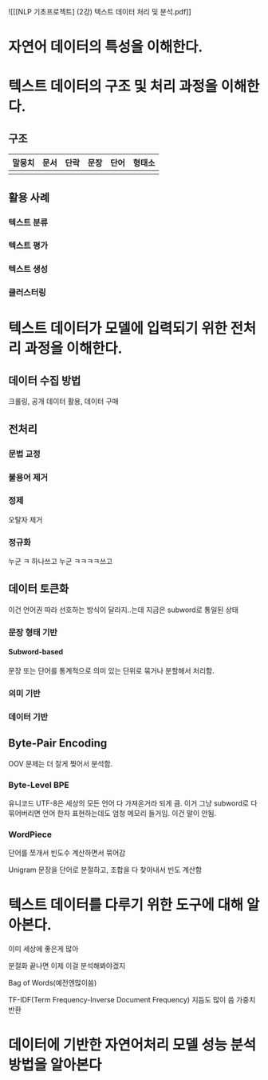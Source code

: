![[[NLP 기초프로젝트] (2강) 텍스트 데이터 처리 및 분석.pdf]]

# 자연어 데이터의 특성을 이해한다.

# 텍스트 데이터의 구조 및 처리 과정을 이해한다.


## 구조

| 말뭉치 | 문서 | 단락 | 문장 | 단어 | 형태소 |
| ------ | ---- | ---- | ---- | ---- | ------ |
|        |      |      |      |      |        |

## 활용 사례
### 텍스트 분류

### 텍스트 평가

### 텍스트 생성

### 클러스터링


# 텍스트 데이터가 모델에 입력되기 위한 전처리 과정을 이해한다.
## 데이터 수집 방법
크롤링, 공개 데이터 활용, 데이터 구매

## 전처리

### 문법 교정

### 불용어 제거

### 정제
오탈자 제거
### 정규화
누군 ㅋ 하나쓰고 누군 ㅋㅋㅋㅋ쓰고

## 데이터 토큰화
이건 언어권 따라 선호하는 방식이 달라지..는데 지금은 subword로 통일된 상태


### 문장 형태 기반

#### Subword-based
문장 또는 단어를 통계적으로 의미 있는 단위로 묶거나 분할해서 처리함.
### 의미 기반

### 데이터 기반

## Byte-Pair Encoding
OOV 문제는 더 잘게 찢어서 분석함.

### Byte-Level BPE
유니코드 UTF-8은 세상의 모든 언어 다 가져온거라 되게 큼. 이거 그냥 subword로 다 묶어버리면 언어 한자 표현하는데도 엄청 메모리 들거임. 이건 말이 안됨.

### WordPiece
단어를 쪼개서 빈도수 계산하면서 묶어감

Unigram
문장을 단어로 분절하고, 조합을 다 찾아내서 빈도 계산함





# 텍스트 데이터를 다루기 위한 도구에 대해 알아본다.
이미 세상에 좋은게 많아

분절화 끝나면 이제 이걸 분석해봐야겠지

Bag of Words(예전엔많이씀)

TF-IDF(Term Frequency-Inverse Document Frequency)
지듬도 많이 씀
가중치 반환



# 데이터에 기반한 자연어처리 모델 성능 분석 방법을 알아본다


